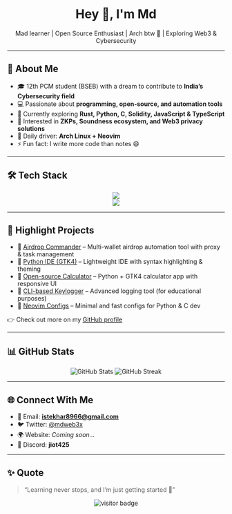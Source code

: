 <!-- Header -->
<h1 align="center">Hey 👋, I'm Md</h1>
<p align="center">
  Mad learner | Open Source Enthusiast | Arch btw 🐧 | Exploring Web3 & Cybersecurity
</p>

---

## 🚀 About Me

- 🎓 12th PCM student (BSEB) with a dream to contribute to **India’s Cybersecurity field**  
- 💻 Passionate about **programming, open-source, and automation tools**  
- 🦀 Currently exploring **Rust, Python, C, Solidity, JavaScript & TypeScript**  
- 🌱 Interested in **ZKPs, Soundness ecosystem, and Web3 privacy solutions**  
- 🐧 Daily driver: **Arch Linux + Neovim**  
- ⚡ Fun fact: I write more code than notes 😄  

---

## 🛠️ Tech Stack

<p align="center">
  <!-- Languages -->
  <img src="https://skillicons.dev/icons?i=python,rust,c,solidity,js,ts,bash" />
  <br/>
  <!-- Tools -->
  <img src="https://skillicons.dev/icons?i=linux,neovim,git" />
</p>

---

## 📂 Highlight Projects

- 🔹 [Airdrop Commander](https://github.com/istekhar8966/Airdrop-Commander) – Multi-wallet airdrop automation tool with proxy & task management  
- 🔹 [Python IDE (GTK4)](https://github.com/istekhar8966/PyIDE) – Lightweight IDE with syntax highlighting & theming  
- 🔹 [Open-source Calculator](https://github.com/istekhar8966/Calculator) – Python + GTK4 calculator app with responsive UI  
- 🔹 [CLI-based Keylogger](https://github.com/istekhar8966/KeyLogger) – Advanced logging tool (for educational purposes)  
- 🔹 [Neovim Configs](https://github.com/istekhar8966/nvim-config) – Minimal and fast configs for Python & C dev  

👉 Check out more on my [GitHub profile](https://github.com/istekhar8966)  

---

## 📊 GitHub Stats

<p align="center">
  <img src="https://github-readme-stats.vercel.app/api?username=istekhar8966&show_icons=true&theme=radical" alt="GitHub Stats" />
  <img src="https://github-readme-streak-stats.herokuapp.com?user=istekhar8966&theme=radical" alt="GitHub Streak" />
</p>

---

## 🌐 Connect With Me

- 📧 Email: **istekhar8966@gmail.com**  
- 🐦 Twitter: [@mdweb3x](https://twitter.com/mdweb3x)  
- 🌍 Website: *Coming soon...*  
- 💬 Discord: **jiot425**  

---

## ✨ Quote

> “Learning never stops, and I’m just getting started 🚀”

<p align="center">
  <img src="https://visitor-badge.laobi.icu/badge?page_id=istekhar8966" alt="visitor badge"/>
</p>
